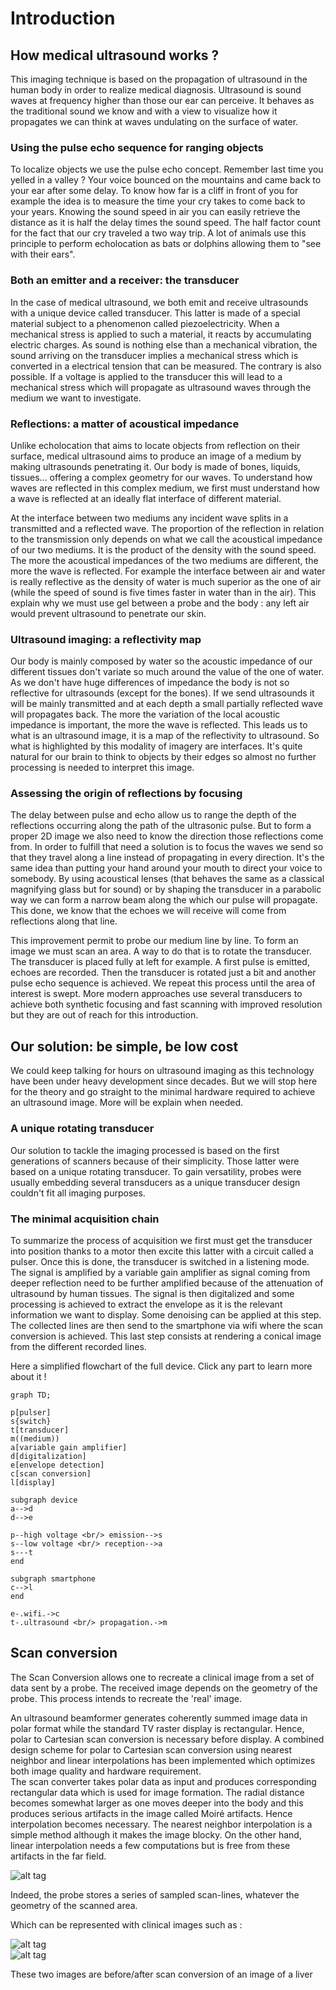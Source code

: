 # Introduction

## How medical ultrasound works ?

This imaging technique is based on the propagation of ultrasound in the human body in order to realize medical diagnosis. Ultrasound is sound waves at frequency higher than those our ear can perceive. It behaves as the traditional sound we know and with a view to visualize how it propagates we can think at waves undulating on the surface of water. 

### Using the pulse echo sequence for ranging objects 

To localize objects we use the pulse echo concept. Remember last time you yelled in a valley ? Your voice bounced on the mountains and came back to your ear after some delay. To know how far is a cliff in front of you for example the idea is to measure the time your cry takes to come back to your years. Knowing the  sound speed in air you can easily retrieve the distance as it is half the delay times the sound speed. The half factor count for the fact that our cry traveled a two way trip. A lot of animals use this principle to perform echolocation as bats or dolphins allowing them to "see with their ears". 

### Both an emitter and a receiver: the transducer

In the case of medical ultrasound, we both emit and receive ultrasounds with a unique device called transducer. This latter is made of a special material subject to a phenomenon called piezoelectricity. When a mechanical stress is applied to such a material, it reacts by accumulating electric charges. As sound is nothing else than a mechanical vibration, the sound arriving on the transducer implies a mechanical stress which is converted in a electrical tension that can be measured. The contrary is also possible. If a voltage is applied to the transducer this will lead to a mechanical stress which will propagate as ultrasound waves through the medium we want to investigate. 

### Reflections: a matter of acoustical impedance 

Unlike echolocation that aims to locate objects from reflection on their surface, medical ultrasound aims to produce an image of a medium by making ultrasounds penetrating it. Our body is made of bones, liquids, tissues... offering a complex geometry for our waves. To understand how waves are reflected in this complex medium, we first must understand how a wave is reflected at an ideally flat interface of different material.

At the interface between two mediums any incident wave splits in a transmitted and a reflected wave. The proportion of the reflection in relation to the transmission only depends on what we call the acoustical impedance of our two mediums. It is the product of the density with the sound speed. The more the acoustical impedances of the two mediums are different, the more the wave is reflected. For example the interface between air and water is really reflective as the density of water is much superior as the one of air (while the speed of sound is five times faster in water than in the air). This explain why we must use gel between a probe and the body : any left air would prevent ultrasound to penetrate our skin.

### Ultrasound imaging: a reflectivity map

Our body is mainly composed by water so the acoustic impedance of our different tissues don't variate so much around the value of the one of water. As we don't have huge differences of impedance the body is not so reflective for ultrasounds (except for the bones). If we send ultrasounds it will be mainly transmitted and at each depth a small partially reflected wave will propagates back. The more the variation of the local acoustic impedance is important, the more the wave is reflected. This leads us to what is an ultrasound image, it is a map of the reflectivity to ultrasound. So what is highlighted by this modality of imagery are interfaces. It's quite natural for our brain to think to objects by their edges so almost no further processing is needed to interpret this image.

### Assessing the origin of reflections by focusing

The delay between pulse and echo allow us to range the depth of the reflections occurring along the path of the ultrasonic pulse. But to form a proper 2D image we also need to know the direction those reflections come from. In order to fulfill that need a solution is to focus the waves we send so that they travel along a line instead of propagating in every direction. It's the same idea than putting your hand around your mouth to direct your voice to somebody. By using acoustical lenses (that behaves the same as a classical magnifying glass but for sound) or by shaping the transducer in a parabolic way we can form a narrow beam along the which our pulse will propagate. This done, we know that the echoes we will receive will come from reflections along that line.

This improvement permit to probe our medium line by line. To form an image we must scan an area. A way to do that is to rotate the transducer. The transducer is placed fully at left for example. A first pulse is emitted, echoes are recorded. Then the transducer is rotated just a bit and another pulse echo sequence is achieved. We repeat this process until the area of interest is swept. More modern approaches use several transducers to achieve both synthetic focusing and fast scanning with improved resolution but they are out of reach for this introduction. 

## Our solution: be simple, be low cost

We could keep talking for hours on ultrasound imaging as this technology have been under heavy development since decades. But we will stop here for the theory and go straight to the minimal hardware required to achieve an ultrasound image. More will be explain when needed. 

### A unique rotating transducer

Our solution to tackle the imaging processed is based on the first generations of scanners because of their simplicity. Those latter were based on a unique rotating transducer. To gain versatility, probes were usually embedding several transducers as a unique transducer design couldn't fit all imaging purposes.

### The minimal acquisition chain

To summarize the process of acquisition we first must get the transducer into position thanks to a motor then excite this latter with a circuit called a pulser. Once this is done, the transducer is switched in a listening mode. The signal is amplified by a variable gain amplifier as signal coming from deeper reflection need to be further amplified because of the attenuation of ultrasound by human tissues. The signal is then digitalized and some processing is achieved to extract the envelope as it is the relevant information we want to display. Some denoising can be applied at this step. The collected lines are then send to the smartphone via wifi where the scan conversion is achieved. This last step consists at rendering a conical image from the different recorded lines. 

Here a simplified flowchart of the full device. Click any part to learn more about it !

```mermaid
graph TD;

p[pulser]
s{switch}
t[transducer]
m((medium))
a[variable gain amplifier]
d[digitalization]
e[envelope detection]
c[scan conversion]
l[display]

subgraph device
a-->d
d-->e

p--high voltage <br/> emission-->s
s--low voltage <br/> reception-->a
s---t  
end

subgraph smartphone 
c-->l
end

e-.wifi.->c
t-.ultrasound <br/> propagation.->m

```

## Scan conversion

The Scan Conversion allows one to recreate a clinical image from a set of data sent by a probe. The received image depends on the geometry of the probe. This process intends to recreate the 'real' image.

An ultrasound beamformer generates coherently summed image data in polar format while the standard TV raster display is rectangular. Hence, polar to Cartesian scan conversion is necessary before display. A combined design scheme for polar to Cartesian scan conversion using nearest neighbor and linear interpolations has been implemented which optimizes both image quality and hardware requirement.  
The scan converter takes polar data as input and produces corresponding rectangular data which is used for image formation. The radial distance becomes somewhat larger as one moves deeper into the body and this produces serious artifacts in the image called Moiré artifacts. Hence interpolation becomes necessary. The nearest neighbor interpolation is a simple method although it makes the image blocky. On the other hand, linear interpolation needs a few computations but is free from these artifacts in the far field.

![ alt tag](http://wiki.echopen.org/images/c/c6/Image02.jpg)

Indeed, the probe stores a series of sampled scan-lines, whatever the geometry of the scanned area.

Which can be represented with clinical images such as :

![alt tag](http://wiki.echopen.org/images/7/7d/Image04.png)  
![alt tag](http://wiki.echopen.org/images/b/b8/Image03.png)

These two images are before/after scan conversion of an image of a liver
